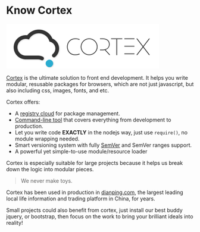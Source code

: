 # Know Cortex

![logo](../images/logo+text.png)

[Cortex](http://ctx.io) is the ultimate solution to front end development. It helps you write modular, resusable packages for browsers, which are not just javascript, but also including css, images, fonts, and etc.

Cortex offers:
* A [registry cloud](http://ctx.io) for package management.
* [Command-line tool](https://github.com/cortexjs/cortex) that covers everything from development to production.
* Let you write code **EXACTLY** in the nodejs way, just use `require()`, no module wrapping needed.
* Smart versioning system with fully [SemVer](http://semver.org) and SemVer ranges support.
* A powerful yet simple-to-use module/resource loader

Cortex is especially suitable for large projects because it helps us break down the logic into modular pieces.

> We never make toys.

Cortex has been used in production in [dianping.com](http://t.dianping.com), the largest leading local life information and trading platform in China, for years.

Small projects could also benefit from cortex, just install our best buddy jquery, or bootstrap, then focus on the work to bring your brilliant ideals into reality!

